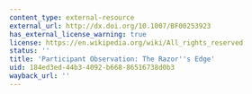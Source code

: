 ```yaml
---
content_type: external-resource
external_url: http://dx.doi.org/10.1007/BF00253923
has_external_license_warning: true
license: https://en.wikipedia.org/wiki/All_rights_reserved
status: ''
title: 'Participant Observation: The Razor''s Edge'
uid: 184ed3ed-44b3-4092-b668-86516738d0b3
wayback_url: ''
---
```

